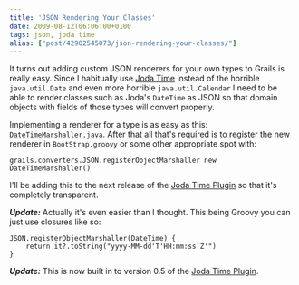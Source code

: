 ```yaml
---
title: 'JSON Rendering Your Classes'
date: 2009-08-12T06:06:00+0100
tags: json, joda time
alias: ["post/42902545073/json-rendering-your-classes/"]
---
```


It turns out adding custom JSON renderers for your own types to Grails is really easy. Since I habitually use [Joda Time][1] instead of the horrible `java.util.Date` and even more horrible `java.util.Calendar` I need to be able to render classes such as Joda's `DateTime` as JSON so that domain objects with fields of those types will convert properly.

<!-- more -->

Implementing a renderer for a type is as easy as this: [`DateTimeMarshaller.java`][2]. After that all that's required is to register the new renderer in `BootStrap.groovy` or some other appropriate spot with:

    grails.converters.JSON.registerObjectMarshaller new DateTimeMarshaller()

I'll be adding this to the next release of the [Joda Time Plugin][3] so that it's completely transparent.

_**Update:**_ Actually it's even easier than I thought. This being Groovy you can just use closures like so:

    JSON.registerObjectMarshaller(DateTime) {
        return it?.toString("yyyy-MM-dd'T'HH:mm:ss'Z'")
    }

_**Update:**_ This is now built in to version 0.5 of the [Joda Time Plugin][4].

[1]: http://joda-time.sourceforge.net/
[2]: http://gist.github.com/166335
[3]: http://grails.org/plugin/joda-time
[4]: http://grails.org/plugin/joda-time

